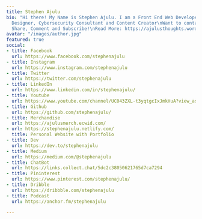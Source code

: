```yaml
---
title: Stephen Ajulu
bio: "Hi there! My Name is Stephen Ajulu. I am a Front End Web Developer, Graphic
  Designer, Cybersecurity Consultant and Content Creator\nWant to contact me? → ajulu[at]stephenajulu.com.\nLike,
  Share, Comment and Subscribe!\nRead More: https://ajulusthoughts.wordpress.com/ "
avatar: "/images/author.jpg"
featured: true
social:
- title: Facebook
  url: https://www.facebook.com/stephenajulu
- title: Instagram
  url: https://www.instagram.com/stephenajulu
- title: Twitter
  url: https://twitter.com/stephenajulu
- title: LinkedIn
  url: https://www.linkedin.com/in/stephenajulu/
- title: Youtube
  url: https://www.youtube.com/channel/UC043ZXL-t3yqtgcIxJmkHuA?view_as=subscriber
- title: Github
  url: https://github.com/stephenajulu/
- title: Merchandise
  url: https://ajulusmerch.ecwid.com/
- url: https://stephenajulu.netlify.com/
  title: Personal Website with Portfolio
- title: Dev
  url: https://dev.to/stephenajulu
- title: Medium
  url: https://medium.com/@stephenajulu
- title: ChatBot
  url: https://links.collect.chat/5dc2c38050621765d7ca7294
- title: Pininterest
  url: https://www.pinterest.com/stephenajulu/
- title: Dribble
  url: https://dribbble.com/stephenajulu
- title: Podcast
  url: https://anchor.fm/stephenajulu

---
```


